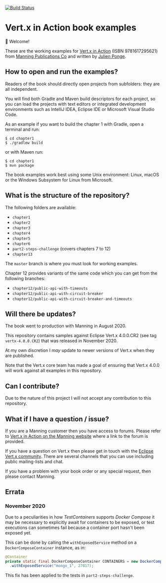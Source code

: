 [![Build Status](https://travis-ci.com/jponge/vertx-in-action.svg?branch=master)](https://travis-ci.com/jponge/vertx-in-action)

# Vert.x in Action book examples

👋 Welcome!

These are the working examples for [Vert.x in Action](https://www.manning.com/books/vertx-in-action) (ISBN 9781617295621) from [Manning Publications Co](https://www.manning.com/) and written by [Julien Ponge](https://julien.ponge.org/).

## How to open and run the examples?

Readers of the book should directly open projects from subfolders: they are all independent.

You will find both Gradle and Maven build descriptors for each project, so you can load the projects with text editors or integrated development environments such as IntelliJ IDEA, Eclipse IDE or Microsoft Visual Studio Code.

As an example if you want to build the chapter 1 with Gradle, open a terminal and run:

    $ cd chapter1
    $ ./gradlew build

or with Maven run:

    $ cd chapter1
    $ mvn package

The book examples work best using some Unix environment: Linux, macOS or the Windows Subsystem for Linux from Microsoft.

## What is the structure of the repository?

The following folders are available:

- `chapter1`
- `chapter2`
- `chapter3`
- `chapter4`
- `chapter5`
- `chapter6`
- `part2-steps-challenge` (covers chapters 7 to 12)
- `chapter13`

The `master` branch is where you must look for working examples.

Chapter 12 provides variants of the same code which you can get from the following branches:

- `chapter12/public-api-with-timeouts`
- `chapter12/public-api-with-circuit-breaker`
- `chapter12/public-api-with-circuit-breaker-and-timeouts`

## Will there be updates?

The book went to production with Manning in August 2020.

This repository contains samples against Eclipse Vert.x 4.0.0.CR2 (see tag `vertx-4.0.0.CR2`) that was released in November 2020.

At my own discretion I _may_ update to newer versions of Vert.x when they are published.

Note that the Vert.x core team has made a goal of ensuring that Vert.x 4.0.0 will work against all examples in this repository.

## Can I contribute?

Due to the nature of this project I will not accept any contribution to this repository.

## What if I have a question / issue?

If you are a Manning customer then you have access to forums.
Please refer to [Vert.x in Action on the Manning website](https://www.manning.com/books/vertx-in-action) where a link to the forum is provided.

If you have a question on Vert.x then please get in touch with the [Eclipse Vert.x community](https://vertx.io).
There are several channels that you can use including public mailing-lists and chat.

If you have a problem with your book order or any special request, then please contact Manning.

## Errata

### November 2020

Due to a peculiarities in how _TestContainers_ supports _Docker Compose_ it may be necessary to explicitly await for containers to be exposed, or test executions can sometimes fail because a container port hasn't been exposed yet.

This can be done by calling the `withExposedService` method on a `DockerComposeContainer` instance, as in:

```java
@Container
private static final DockerComposeContainer CONTAINERS = new DockerComposeContainer(new File("../docker-compose.yml"))
  .withExposedService("mongo_1", 27017);
```

This fix has been applied to the tests in `part2-steps-challenge`.
